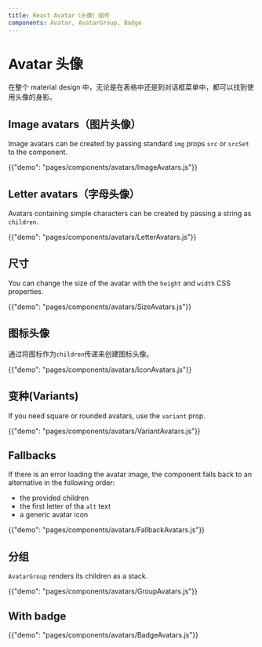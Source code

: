 ```yaml
---
title: React Avatar（头像）组件
components: Avatar, AvatarGroup, Badge
---
```


# Avatar 头像

<p class="description">在整个 material design 中，无论是在表格中还是到对话框菜单中，都可以找到使用头像的身影。</p>

## Image avatars（图片头像）

Image avatars can be created by passing standard `img` props `src` or `srcSet` to the component.

{{"demo": "pages/components/avatars/ImageAvatars.js"}}

## Letter avatars（字母头像）

Avatars containing simple characters can be created by passing a string as `children`.

{{"demo": "pages/components/avatars/LetterAvatars.js"}}

## 尺寸

You can change the size of the avatar with the `height` and `width` CSS properties.

{{"demo": "pages/components/avatars/SizeAvatars.js"}}

## 图标头像

通过将图标作为` children `传递来创建图标头像。

{{"demo": "pages/components/avatars/IconAvatars.js"}}

## 变种(Variants)

If you need square or rounded avatars, use the `variant` prop.

{{"demo": "pages/components/avatars/VariantAvatars.js"}}

## Fallbacks

If there is an error loading the avatar image, the component falls back to an alternative in the following order:

- the provided children
- the first letter of tha `alt` text
- a generic avatar icon

{{"demo": "pages/components/avatars/FallbackAvatars.js"}}

## 分组

`AvatarGroup` renders its children as a stack.

{{"demo": "pages/components/avatars/GroupAvatars.js"}}

## With badge

{{"demo": "pages/components/avatars/BadgeAvatars.js"}}
